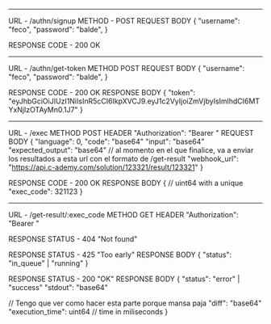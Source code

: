

---
URL - /authn/signup
METHOD - POST
REQUEST BODY 
{
  "username": "feco",
  "password": "balde",
}

RESPONSE CODE - 200 OK

---
URL - /authn/get-token
METHOD POST
REQUEST BODY
{
  "username": "feco",
  "password": "balde",
}


RESPONSE CODE - 200 OK
RESPONSE BODY 
{
  "token": "eyJhbGciOiJIUzI1NiIsInR5cCI6IkpXVCJ9.eyJ1c2VyIjoiZmVjbyIsImlhdCI6MTYxNjIzOTAyMn0.1J7"
}

---
URL - /exec
METHOD POST
HEADER "Authorization": "Bearer <token>"
REQUEST BODY
{
  "language": 0,
  "code": "base64"
  "input": "base64"
  "expected_output": "base64"
  // al momento en el que finalice, va a enviar los resultados a esta url con el formato de /get-result
  "webhook_url": "https://api.c-ademy.com/solution/123321/result/123321"
}

RESPONSE CODE - 200 OK
RESPONSE BODY
{
  // uint64 with a unique 
  "exec_code": 321123
}

---
URL - /get-result/:exec_code
METHOD GET
HEADER "Authorization": "Bearer <token>"

RESPONSE STATUS - 404 "Not found"

RESPONSE STATUS - 425 "Too early"
RESPONSE BODY
{
  "status": "in_queue" | "running"
}

RESPONSE STATUS - 200 "OK"
RESPONSE BODY
{
  "status": "error" | "success"
  "stdout": "base64"

  // Tengo que ver como hacer esta parte porque mansa paja
  "diff": "base64"
  "execution_time": uint64 // time in miliseconds
}


